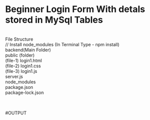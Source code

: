 # Beginner Login Form With detals stored in MySql Tables
<br>
File Structure <br>
// Install node_modules (In Terminal Type -   npm install)  <br>
backend(Main Folder) <br>
public  (folder)  <br>
      (file-1) login1.html <br>
      (file-2) login1.css <br>
      (file-3) login1.js <br>
server.js <br>
node_modules <br>
package.json <br>
package-lock.json <br>
<br>
<br>

#OUTPUT


